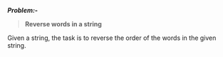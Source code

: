 ***Problem:-***

> **Reverse words in a string**

Given a string, the task is to reverse the order of the words in the given string. 

